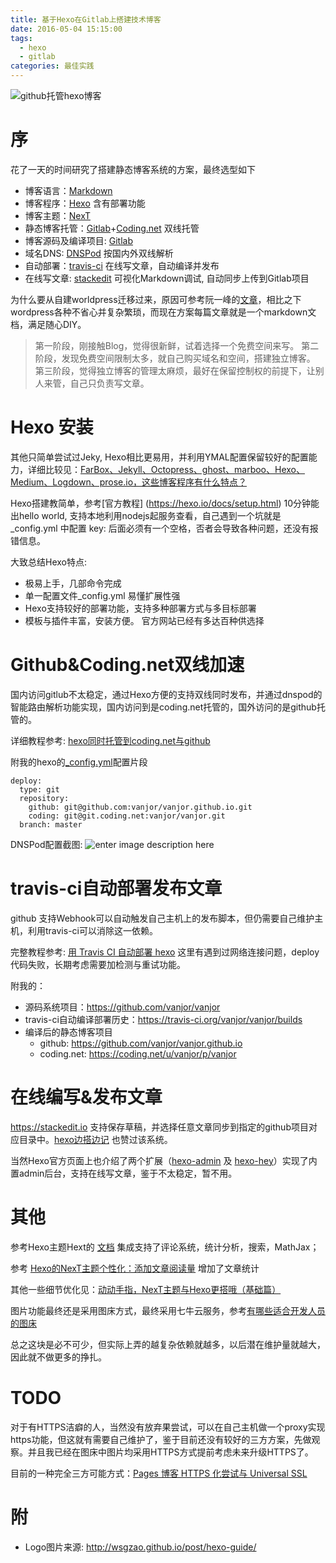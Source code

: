 ```yaml
---
title: 基于Hexo在Gitlab上搭建技术博客
date: 2016-05-04 15:15:00
tags:
  - hexo
  - gitlab
categories: 最佳实践
---
```

![github托管hexo博客](http://i.v2ex.co/5bb7J7NT.png)
# 序
花了一天的时间研究了搭建静态博客系统的方案，最终选型如下
* 博客语言：[Markdown](http://wowubuntu.com/markdown/)
* 博客程序：[Hexo](https://hexo.io/) 含有部署功能
* 博客主题：[NexT](http://theme-next.iissnan.com/)
* 静态博客托管：[Gitlab](https://gitlab.com/)+[Coding.net](https://coding.net/) 双线托管
* 博客源码及编译项目: [Gitlab](https://gitlab.com/)
* 域名DNS: [DNSPod](https://www.dnspod.cn/) 按国内外双线解析
* 自动部署：[travis-ci](https://travis-ci.org) 在线写文章，自动编译并发布
* 在线写文章: [stackedit](https://stackedit.io/)  可视化Markdown调试, 自动同步上传到Gitlab项目
<!--more-->

为什么要从自建worldpress迁移过来，原因可参考阮一峰的[文章](http://www.ruanyifeng.com/blog/2012/08/blogging_with_jekyll.html)，相比之下wordpress各种不省心并复杂繁琐，而现在方案每篇文章就是一个markdown文档，满足随心DIY。

> 第一阶段，刚接触Blog，觉得很新鲜，试着选择一个免费空间来写。
第二阶段，发现免费空间限制太多，就自己购买域名和空间，搭建独立博客。
第三阶段，觉得独立博客的管理太麻烦，最好在保留控制权的前提下，让别人来管，自己只负责写文章。

# Hexo 安装
其他只简单尝试过Jeky,  Hexo相比更易用，并利用YMAL配置保留较好的配置能力，详细比较见：[FarBox、Jekyll、Octopress、ghost、marboo、Hexo、Medium、Logdown、prose.io，这些博客程序有什么特点？](https://www.zhihu.com/question/21981094)

Hexo搭建教简单，参考[官方教程] (https://hexo.io/docs/setup.html) 10分钟能出hello world, 支持本地利用nodejs起服务查看，自己遇到一个坑就是_config.yml 中配置 key: 后面必须有一个空格，否者会导致各种问题，还没有报错信息。

大致总结Hexo特点:

* 极易上手，几部命令完成
* 单一配置文件_config.yml 易懂扩展性强
* Hexo支持较好的部署功能，支持多种部署方式与多目标部署
* 模板与插件丰富，安装方便。 官方网站已经有多达百种供选择


# Github&Coding.net双线加速
国内访问gitlub不太稳定，通过Hexo方便的支持双线同时发布，并通过dnspod的智能路由解析功能实现，国内访问到是coding.net托管的，国外访问的是github托管的。

详细教程参考: [hexo同时托管到coding.net与github](https://segmentfault.com/a/1190000004548638)

附我的hexo的[_config.yml](https://github.com/vanjor/vanjor/blob/master/_config.yml)配置片段
```
deploy:
  type: git
  repository:
    github: git@github.com:vanjor/vanjor.github.io.git
    coding: git@git.coding.net:vanjor/vanjor.git
  branch: master
```

DNSPod配置截图:
![enter image description here](https://o6mq6uqzy.qnssl.com/blog/image/dnspod_double_routing.png)

# travis-ci自动部署发布文章

github 支持Webhook可以自动触发自己主机上的发布脚本，但仍需要自己维护主机，利用travis-ci可以消除这一依赖。

完整教程参考: [用 Travis CI 自动部署 hexo](http://blog.acwong.org/2016/03/20/auto-deploy-hexo-with-travis-CI/)
这里有遇到过网络连接问题，deploy代码失败，长期考虑需要加检测与重试功能。

附我的：   
* 源码系统项目：https://github.com/vanjor/vanjor
* travis-ci自动编译部署历史：https://travis-ci.org/vanjor/vanjor/builds
* 编译后的静态博客项目
  * github: https://github.com/vanjor/vanjor.github.io
  * coding.net: https://coding.net/u/vanjor/p/vanjor

# 在线编写&发布文章

https://stackedit.io 支持保存草稿，并选择任意文章同步到指定的github项目对应目录中。[hexo边搭边记](http://blog.sunnyxx.com/2014/02/27/hexo_startup/) 也赞过该系统。

当然Hexo官方页面上也介绍了两个扩展（[hexo-admin](https://github.com/jaredly/hexo-admin) 及 [hexo-hey](https://github.com/nihgwu/hexo-hey)）实现了内置admin后台，支持在线写文章，鉴于不太稳定，暂不用。


# 其他

参考Hexo主题Hext的 [文档](http://theme-next.iissnan.com/third-party-services.html) 集成支持了评论系统，统计分析，搜索，MathJax；

参考 [Hexo的NexT主题个性化：添加文章阅读量](http://www.jeyzhang.com/hexo-next-add-post-views.html) 增加了文章统计

其他一些细节优化见：[动动手指，NexT主题与Hexo更搭哦（基础篇）](http://www.arao.me/2015/hexo-next-theme-optimize-base/)

图片功能最终还是采用图床方式，最终采用七牛云服务，参考[有哪些适合开发人员的图床](https://www.zhihu.com/question/21349585)

总之这块是必不可少，但实际上弄的越复杂依赖就越多，以后潜在维护量就越大，因此就不做更多的挣扎。

# TODO

对于有HTTPS洁癖的人，当然没有放弃果尝试，可以在自己主机做一个proxy实现https功能，但这就有需要自己维护了，鉴于目前还没有较好的三方方案，先做观察。并且我已经在图床中图片均采用HTTPS方式提前考虑未来升级HTTPS了。

目前的一种完全三方可能方式：[Pages 博客 HTTPS 化尝试与 Universal SSL](https://blog.jamespan.me/2015/04/17/github-and-gitcafe-pages/)


# 附

* Logo图片来源: http://wsgzao.github.io/post/hexo-guide/

